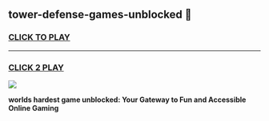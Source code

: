 
## tower-defense-games-unblocked 👋
<h3>
<a href="https://premium.freeplayer.one?title=tower-defense-games-unblocked&ref=14F">CLICK TO PLAY</a></h3>
<hr>

<h3>
<a href="https://premium.freeplayer.one?title=tower-defense-games-unblocked&ref=14F">CLICK 2 PLAY</a>
  
</h3>

<a href="https://premium.freeplayer.one?title=tower-defense-games-unblocked&ref=12F/"><img src="https://clearcache.store/games.png"></a>


**worlds hardest game unblocked: Your Gateway to Fun and Accessible Online Gaming**

